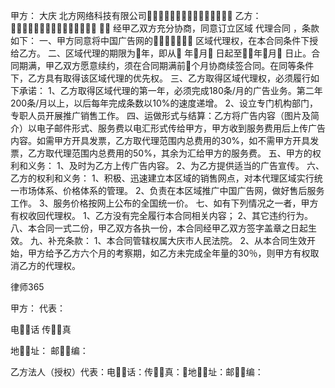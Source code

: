 
 


甲方：
大庆
北方网络科技有限公司
乙方： 
 经甲乙双方充分协商，同意订立区域
代理合同
，条款如下：
一、甲方同意将中国广告网的 区域代理权，在本合同条件下授给乙方。
二、区域代理的期限为年，即从 年月 日起至年月 日止。合同期满，甲乙双方愿意续约，须在合同期满前个月协商续签合同。在同等条件下，乙方具有取得该区域代理的优先权。 
三、乙方取得区域代理权，必须履行如下承诺：
1、乙方取得区域代理的第一年，必须完成180条/月的广告业务。第二年200条/月以上，以后每年完成条数以10%的速度递增。
2、设立专门机构部门，专职人员开展推广销售工作。
四、运做形式与结算：乙方将广告内容（图片及简介）以电子邮件形式、服务费以电汇形式传给甲方，甲方收到服务费用后上传广告内容。如需甲方开具发票，乙方取代理范围内总费用的30%，如不需甲方开具发票，乙方取代理范围内总费用的50%，其余为汇给甲方的服务费。
五、甲方的权利和义务：
1、及时为乙方上传广告内容。
2、为乙方提供适当的广告宣传。
六、乙方的权利和义务：
1、积极、迅速建立本区域的销售网点，对本代理区域实行统一市场体系、价格体系的管理。
2、负责在本区域推广中国广告网，做好售后服务工作。
3、服务价格按网上公布的全国统一价。
七、如有下列情况之一者，甲方有权收回代理权。
1、乙方没有完全履行本合同相关内容；
2、其它违约行为。
八、本合同一式二份，甲乙双方各执一份，本合同经甲乙双方签字盖章之日起生效。
九、补充条款：
1、本合同管辖权属大庆市人民法院。
2、从本合同生效开始，甲方给予乙方六个月的考察期，如乙方未完成全年量的30％，则甲方有权取消乙方的代理权。





 
律师365






甲方：                        代表：




电话                      传真 


地址：                    邮编：


乙方法人（授权）代表：电话：传真：地址：邮编：
 


 

 
 
 
 
 
  


  
 

  


  


  
 
 
 
 

